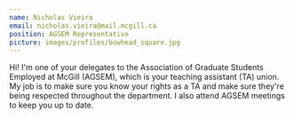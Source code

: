 ```yaml
---
name: Nicholas Vieira
email: nicholas.vieira@mail.mcgill.ca
position: AGSEM Representative
picture: images/profiles/bowhead_square.jpg
---
```


Hi! I'm one of your delegates to the Association of Graduate Students Employed at McGill (AGSEM), which is your teaching assistant (TA) union. My job is to make sure you know your rights as a TA and make sure they're being respected throughout the department. I also attend AGSEM meetings to keep you up to date.
